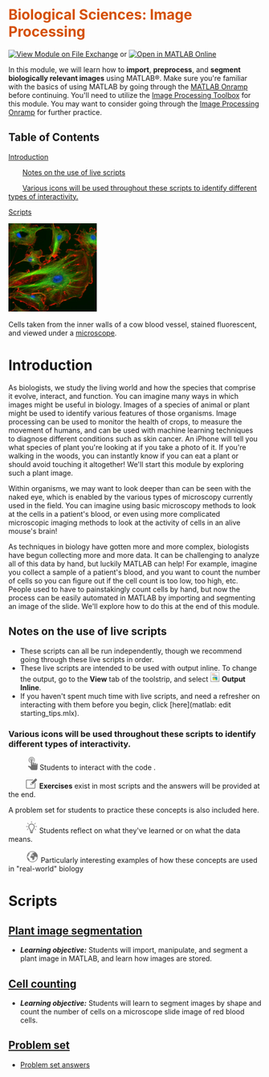 
<a name="T_7D546F7B"></a>
# <span style="color:rgb(213,80,0)">Biological Sciences: Image Processing</span>

[![View Module on File Exchange](https://www.mathworks.com/matlabcentral/images/matlab-file-exchange.svg)](https://www.mathworks.com/matlabcentral/fileexchange/XXXX) or
[![Open in MATLAB Online](https://www.mathworks.com/images/responsive/global/open-in-matlab-online.svg)](https://matlab.mathworks.com/open/github/v1?repo=MathWorks-Teaching-Resources/biosciences-Image-Processing&file=S1_Introduction.mlx)

In this module, we will learn how to **import**, **preprocess**, and **segment biologically relevant images** using MATLAB®. Make sure you're familiar with the basics of using MATLAB by going through the [MATLAB Onramp](https://matlabacademy.mathworks.com/details/matlab-onramp/gettingstarted) before continuing. You'll need to utilize the [Image Processing Toolbox](https://www.mathworks.com/help/images/) for this module. You may want to consider going through the [Image Processing Onramp](https://matlabacademy.mathworks.com/details/image-processing-onramp/imageprocessing) for further practice. 

<a name="beginToc"></a>
## Table of Contents
[Introduction](#H_6724101F)

&emsp;&emsp;[Notes on the use of live scripts](#H_DECB8235)
 
&emsp;&emsp;[Various icons will be used throughout these scripts to identify different types of interactivity.](#H_C793A640)
 
[Scripts ](#H_8128A35F)
 
<a name="endToc"></a>
<a name="H_17F52C6E"></a>
<img src="images/FluorescentCells.jpg" width="35%" height="35%" alt="Stained cells in a cow blood vessel">

Cells taken from the inner walls of a cow blood vessel, stained fluorescent, and viewed under a [microscope](https://commons.wikimedia.org/wiki/File:FluorescentCells.jpg). 

<a name="H_6724101F"></a>
# Introduction

As biologists, we study the living world and how the species that comprise it evolve, interact, and function. You can imagine many ways in which images might be useful in biology. Images of a species of animal or plant might be used to identify various features of those organisms. Image processing can be used to monitor the health of crops, to measure the movement of humans, and can be used with machine learning techniques to diagnose different conditions such as skin cancer. An iPhone will tell you what species of plant you're looking at if you take a photo of it. If you're walking in the woods, you can instantly know if you can eat a plant or should avoid touching it altogether! We'll start this module by exploring such a plant image. 


Within organisms, we may want to look deeper than can be seen with the naked eye, which is enabled by the various types of microscopy currently used in the field. You can imagine using basic microscopy methods to look at the cells in a patient's blood, or even using more complicated microscopic imaging methods to look at the activity of cells in an alive mouse's brain! 


As techniques in biology have gotten more and more complex, biologists have begun collecting more and more data. It can be challenging to analyze all of this data by hand, but luckily MATLAB can help! For example, imagine you collect a sample of a patient's blood, and you want to count the number of cells so you can figure out if the cell count is too low, too high, etc. People used to have to painstakingly count cells by hand, but now the process can be easily automated in MATLAB by importing and segmenting an image of the slide. We'll explore how to do this at the end of this module. 

<a name="H_DECB8235"></a>
## **Notes on the use of live scripts**
-  These scripts can all be run independently, though we recommend going through these live scripts in order.  
-  These live scripts are intended to be used with output inline. To change the output, go to the **View** tab of the toolstrip, and select <img src="images/outputinline.png" width="19" alt="image_1.png"> **Output Inline**.  
-  If you haven't spent much time with live scripts, and need a refresher on interacting with them before you begin, click [here](matlab: edit starting_tips.mlx).  
<a name="H_C793A640"></a>
### Various icons will be used throughout these scripts to identify different types of interactivity.

&nbsp;&nbsp;&nbsp;&nbsp;&nbsp;&nbsp;&nbsp;&nbsp;&nbsp; <img src="images/try.png" width="19" alt="Try icon"> Students to interact with the code . 


&nbsp;&nbsp;&nbsp;&nbsp;&nbsp;&nbsp;&nbsp;&nbsp; <img src="images/exercise.png" width="22" alt="Exercise icon"> **Exercises** exist in most scripts and the answers will be provided at the end.  


A problem set for students to practice these concepts is also included here. 


&nbsp;&nbsp;&nbsp;&nbsp;&nbsp;&nbsp;&nbsp;&nbsp; <img src="images/reflect.png" width="22" alt="Reflect icon"> Students reflect on what they've learned or on what the data means. 


&nbsp;&nbsp;&nbsp;&nbsp;&nbsp;&nbsp;&nbsp;&nbsp; <img src="images/app.png" width="25" alt="Application icon"> Particularly interesting examples of how these concepts are used in "real-world" biology

<a name="H_8128A35F"></a>
# Scripts 
<a name="H_FC8AD622"></a>
## [Plant image segmentation](https://matlab.mathworks.com/open/github/v1?repo=MathWorks-Teaching-Resources/biosciences-Image-Processing&file=S2_Plant_img_segmentation.mlx)
-   ***Learning objective:*** Students will import,  manipulate, and segment a plant image in MATLAB, and learn how images are stored.  
<a name="H_E956AA02"></a>
## [Cell counting](https://matlab.mathworks.com/open/github/v1?repo=MathWorks-Teaching-Resources/biosciences-Image-Processing&file=S3_Cell_counting.mlx)
-   ***Learning objective:*** Students will learn to segment images by shape and count the number of cells on a microscope slide image of red blood cells. 
<a name="H_2415E2FD"></a>
## [Problem set](https://matlab.mathworks.com/open/github/v1?repo=MathWorks-Teaching-Resources/biosciences-Image-Processing&file=S4_Problem_set.mlx)
-  [Problem set answers](https://matlab.mathworks.com/open/github/v1?repo=MathWorks-Teaching-Resources/biosciences-Image-Processing&file=S5_Problem_set_answers.mlx)  
